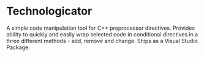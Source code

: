 # Technologicator
A simple code manipulation tool for C++ preprocessor directives. Provides ability to quickly and easily wrap selected code in conditional directives in a three different methods  - add, remove and change. Ships as a Visual Studio Package.
